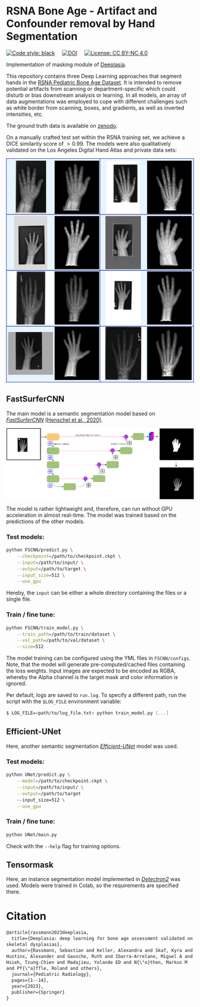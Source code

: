 # RSNA Bone Age - Artifact and Confounder removal by Hand Segmentation

[![Code style: black](https://img.shields.io/badge/code%20style-black-000000.svg)](https://github.com/psf/black)
&nbsp; &nbsp; [![DOI](https://zenodo.org/badge/DOI/10.5281/zenodo.7415591.svg)](https://doi.org/10.5281/zenodo.7415591)
&nbsp; &nbsp; [![License: CC BY-NC 4.0](https://img.shields.io/badge/License-CC%20BY--NC%204.0-lightgrey.svg)](http://creativecommons.org/licenses/by-nc/4.0/)

Implementation of masking module of [Deeplasia](https://doi.org/10.1007/s00247-023-05789-1).

This repository contains three Deep Learning approaches that segment hands in the [RSNA Pediatric Bone Age Dataset](https://www.kaggle.com/datasets/kmader/rsna-bone-age). It is intended to remove potential artifacts from scanning or department-specific which could disturb or bias downstream analysis or learning. In all models, an array of data augmentations was employed to cope with different challenges such as white border from scanning, boxes, and gradients, as well as inverted intensities, etc.

The ground truth data is available on [zenodo](https://doi.org/10.5281/zenodo.7415591). 

On a manually crafted test set within the RSNA training set, we achieve a DICE similarity score of $>0.99$.
The models were also qualitatively validated on the Los Angeles Digital Hand Atlas and private data sets:

<img src="figs/examples.png" width="600" height="600" />

## FastSurferCNN

The main model is a semantic segmentation model based on [*FastSurferCNN*](https://github.com/Deep-MI/FastSurfer) [(Henschel et al., 2020)](https://www.sciencedirect.com/science/article/pii/S1053811920304985).

![FSCNN drawing](figs/fscnn_fig.png)

The model is rather lightweight and, therefore, can run without GPU acceleration in almost real-time. The model was trained based on the predictions of the other models.


### Test models:

```bash
python FSCNN/predict.py \
    --checkpoint=/path/to/checkpoint.ckpt \
    --input=/path/to/input/ \
    --output=/path/to/target \
    --input_size=512 \
    --use_gpu
```

Hereby, the `input` can be either a whole directory containing the files or a single file.


### Train / fine tune:

```bash
python FSCNN/train_model.py \
    --train_path=/path/to/train/dataset \
    --val_path=/path/to/val/dataset \
    --size=512
```

The model training can be configured using the YML files in `FSCNN/configs`. Note, that the model will generate pre-computed/cached files containing the loss weights. Input images are expected to be encoded as RGBA, whereby the Alpha channel is the target mask and color information is ignored.

Per default, logs are saved to `run.log`.
To specify a different path, run the script with the `$LOG_FILE` environment variable:

``` bash
$ LOG_FILE=<path/to/log_file.txt> python train_model.py [...]
```

## Efficient-UNet

Here, another semantic segmentation [*Efficient-UNet*](https://github.com/pranshu97/effunet) model was used.

### Test models:

```bash
python UNet/predict.py \
    --model=/path/to/checkpoint.ckpt \
    --input=/path/to/input/ \
    --output=/path/to/target
    --input_size=512 \
    --use_gpu
```

### Train / fine tune:

```bash
python UNet/main.py
```
Check with the `--help` flag for training options.

## Tensormask

Here, an instance segmentation model implemented in [*Detectron2*](https://github.com/facebookresearch/detectron2/blob/main/projects/TensorMask/README.md) was used. Models were trained in Colab, so the requirements are specified there.



# Citation
```
@article{rassmann2023deeplasia,
  title={Deeplasia: deep learning for bone age assessment validated on skeletal dysplasias},
  author={Rassmann, Sebastian and Keller, Alexandra and Skaf, Kyra and Hustinx, Alexander and Gausche, Ruth and Ibarra-Arrelano, Miguel A and Hsieh, Tzung-Chien and Madajieu, Yolande ED and N{\"o}then, Markus M and Pf{\"a}ffle, Roland and others},
  journal={Pediatric Radiology},
  pages={1--14},
  year={2023},
  publisher={Springer}
}
```


